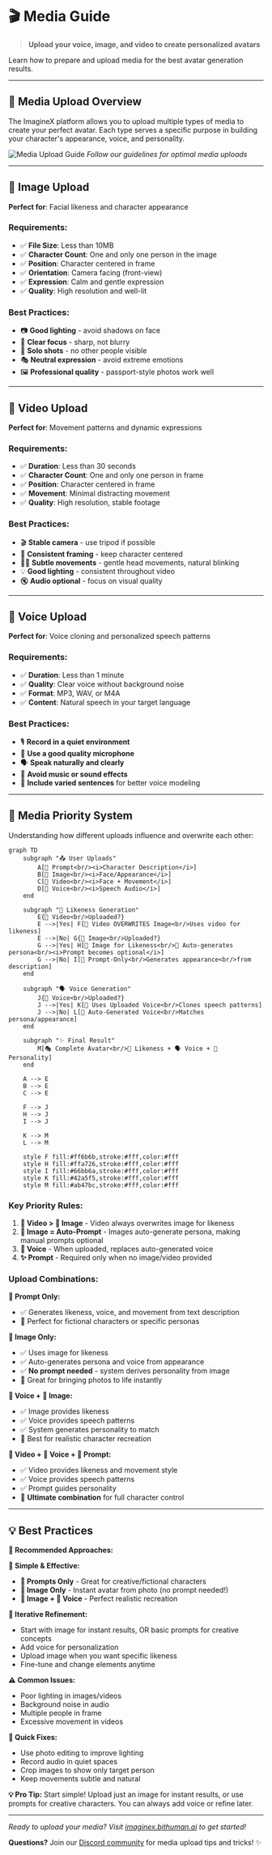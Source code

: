 # 🎬 Media Guide

> **Upload your voice, image, and video to create personalized avatars**

Learn how to prepare and upload media for the best avatar generation results.

---

## 🎯 Media Upload Overview

The ImagineX platform allows you to upload multiple types of media to create your perfect avatar. Each type serves a specific purpose in building your character's appearance, voice, and personality.

![Media Upload Guide](../assets/images/image-guide.jpg)
*Follow our guidelines for optimal media uploads*

---

## 📸 Image Upload

**Perfect for**: Facial likeness and character appearance

### Requirements:
- ✅ **File Size**: Less than 10MB
- ✅ **Character Count**: One and only one person in the image
- ✅ **Position**: Character centered in frame
- ✅ **Orientation**: Camera facing (front-view)
- ✅ **Expression**: Calm and gentle expression
- ✅ **Quality**: High resolution and well-lit

### Best Practices:
- 📷 **Good lighting** - avoid shadows on face
- 🎯 **Clear focus** - sharp, not blurry
- 👤 **Solo shots** - no other people visible
- 🎭 **Neutral expression** - avoid extreme emotions
- 🖼️ **Professional quality** - passport-style photos work well

---

## 🎥 Video Upload

**Perfect for**: Movement patterns and dynamic expressions

### Requirements:
- ✅ **Duration**: Less than 30 seconds
- ✅ **Character Count**: One and only one person in frame
- ✅ **Position**: Character centered in frame
- ✅ **Movement**: Minimal distracting movement
- ✅ **Quality**: High resolution, stable footage

### Best Practices:
- 🎬 **Stable camera** - use tripod if possible
- 🎯 **Consistent framing** - keep character centered
- 🚶‍♀️ **Subtle movements** - gentle head movements, natural blinking
- 💡 **Good lighting** - consistent throughout video
- 🔇 **Audio optional** - focus on visual quality

---

## 🎤 Voice Upload

**Perfect for**: Voice cloning and personalized speech patterns

### Requirements:
- ✅ **Duration**: Less than 1 minute
- ✅ **Quality**: Clear voice without background noise
- ✅ **Format**: MP3, WAV, or M4A
- ✅ **Content**: Natural speech in your target language

### Best Practices:
- 🎙️ **Record in a quiet environment**
- 📱 **Use a good quality microphone** 
- 🗣️ **Speak naturally and clearly**
- 🎵 **Avoid music or sound effects**
- 📝 **Include varied sentences** for better voice modeling

---

## 🎯 Media Priority System

Understanding how different uploads influence and overwrite each other:

```mermaid
graph TD
    subgraph "📤 User Uploads"
        A[📝 Prompt<br/><i>Character Description</i>]
        B[📸 Image<br/><i>Face/Appearance</i>]
        C[🎥 Video<br/><i>Face + Movement</i>]
        D[🎤 Voice<br/><i>Speech Audio</i>]
    end
    
    subgraph "🎯 Likeness Generation"
        E{🎥 Video<br/>Uploaded?}
        E -->|Yes| F[🎥 Video OVERWRITES Image<br/>Uses video for likeness]
        E -->|No| G{📸 Image<br/>Uploaded?}
        G -->|Yes| H[📸 Image for Likeness<br/>📝 Auto-generates persona<br/><i>Prompt becomes optional</i>]
        G -->|No| I[📝 Prompt-Only<br/>Generates appearance<br/>from description]
    end
    
    subgraph "🗣️ Voice Generation"
        J{🎤 Voice<br/>Uploaded?}
        J -->|Yes| K[🎤 Uses Uploaded Voice<br/>Clones speech patterns]
        J -->|No| L[🤖 Auto-Generated Voice<br/>Matches persona/appearance]
    end
    
    subgraph "✨ Final Result"
        M[🎭 Complete Avatar<br/>👤 Likeness + 🗣️ Voice + 💭 Personality]
    end
    
    A --> E
    B --> E
    C --> E
    
    F --> J
    H --> J
    I --> J
    
    K --> M
    L --> M
    
    style F fill:#ff6b6b,stroke:#fff,color:#fff
    style H fill:#ffa726,stroke:#fff,color:#fff
    style I fill:#66bb6a,stroke:#fff,color:#fff
    style K fill:#42a5f5,stroke:#fff,color:#fff
    style M fill:#ab47bc,stroke:#fff,color:#fff
```

### **Key Priority Rules:**
1. **🎥 Video > 📸 Image** - Video always overwrites image for likeness
2. **📸 Image = Auto-Prompt** - Images auto-generate persona, making manual prompts optional
3. **🎤 Voice** - When uploaded, replaces auto-generated voice
4. **✨ Prompt** - Required only when no image/video provided

### **Upload Combinations:**

**📝 Prompt Only:**
- ✅ Generates likeness, voice, and movement from text description
- 🎯 Perfect for fictional characters or specific personas

**📸 Image Only:**
- ✅ Uses image for likeness
- ✅ Auto-generates persona and voice from appearance
- ✅ **No prompt needed** - system derives personality from image
- 🎯 Great for bringing photos to life instantly

**🎤 Voice + 📸 Image:**
- ✅ Image provides likeness
- ✅ Voice provides speech patterns
- ✅ System generates personality to match
- 🎯 Best for realistic character recreation

**🎥 Video + 🎤 Voice + 📝 Prompt:**
- ✅ Video provides likeness and movement style
- ✅ Voice provides speech patterns  
- ✅ Prompt guides personality
- 🎯 **Ultimate combination** for full character control

---

## 💡 Best Practices

**🎯 Recommended Approaches:**

**🚀 Simple & Effective:**
- **📝 Prompts Only** - Great for creative/fictional characters
- **📸 Image Only** - Instant avatar from photo (no prompt needed!)
- **📸 Image + 🎤 Voice** - Perfect realistic recreation

**🔄 Iterative Refinement:**
- Start with image for instant results, OR basic prompts for creative concepts
- Add voice for personalization 
- Upload image when you want specific likeness
- Fine-tune and change elements anytime

**⚠️ Common Issues:**
- Poor lighting in images/videos
- Background noise in audio
- Multiple people in frame
- Excessive movement in videos

**🔧 Quick Fixes:**
- Use photo editing to improve lighting
- Record audio in quiet spaces
- Crop images to show only target person
- Keep movements subtle and natural

**💡 Pro Tip:** Start simple! Upload just an image for instant results, or use prompts for creative characters. You can always add voice or refine later.

---

*Ready to upload your media? Visit [imaginex.bithuman.ai](https://imaginex.bithuman.ai) to get started!*

**Questions?** Join our [Discord community](https://discord.gg/ES953n7bPA) for media upload tips and tricks! ✨ 